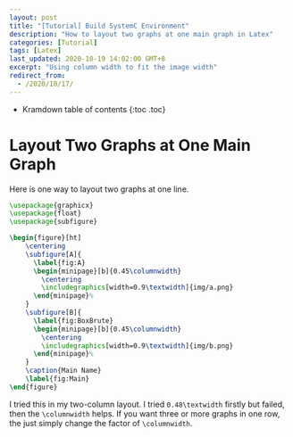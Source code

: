 ```yaml
---
layout: post
title: "[Tutorial] Build SystemC Environment"
description: "How to layout two graphs at one main graph in Latex"
categories: [Tutorial]
tags: [Latex]
last_updated: 2020-10-19 14:02:00 GMT+8
excerpt: "Using column width to fit the image width"
redirect_from:
  - /2020/10/17/
---
```


* Kramdown table of contents
{:toc .toc}
# Layout Two Graphs at One Main Graph

Here is one way to layout two graphs at one line.

```latex
\usepackage{graphicx}
\usepackage{float} 
\usepackage{subfigure}

\begin{figure}[ht]
    \centering
    \subfigure[A]{
      \label{fig:A}
      \begin{minipage}[b]{0.45\columnwidth}
        \centering
        \includegraphics[width=0.9\textwidth]{img/a.png}
      \end{minipage}%
    }
    \subfigure[B]{
      \label{fig:BoxBrute}
      \begin{minipage}[b]{0.45\columnwidth}
        \centering
        \includegraphics[width=0.9\textwidth]{img/b.png}
      \end{minipage}%
    }
    \caption{Main Name}
    \label{fig:Main}
\end{figure}
```

I tried this in my two-column layout. I tried `0.48\textwidth` firstly but failed, then the `\columnwidth` helps. If you want three or more graphs in one row, the just simply change the factor of `\columnwidth`.